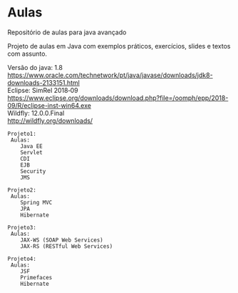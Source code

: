 # Aulas

Repositório de aulas para java avançado

Projeto de aulas em Java com exemplos práticos, exercícios, slides e textos com assunto.

Versão do java: 1.8 </br>
  https://www.oracle.com/technetwork/pt/java/javase/downloads/jdk8-downloads-2133151.html
  </br>
Eclipse: SimRel 2018‑09 </br>
  https://www.eclipse.org/downloads/download.php?file=/oomph/epp/2018-09/R/eclipse-inst-win64.exe
  </br>
Wildfly: 12.0.0.Final </br>
  http://wildfly.org/downloads/
  </br>
  
	Projeto1:
	 Aulas:
		Java EE
		Servlet
		CDI
		EJB
		Security
		JMS
   
	Projeto2:
	 Aulas:
		Spring MVC
		JPA
		Hibernate
		
	Projeto3:
	 Aulas:
		JAX-WS (SOAP Web Services)
		JAX-RS (RESTful Web Services)

	Projeto4:
	 Aulas:
		JSF
		Primefaces
		Hibernate
